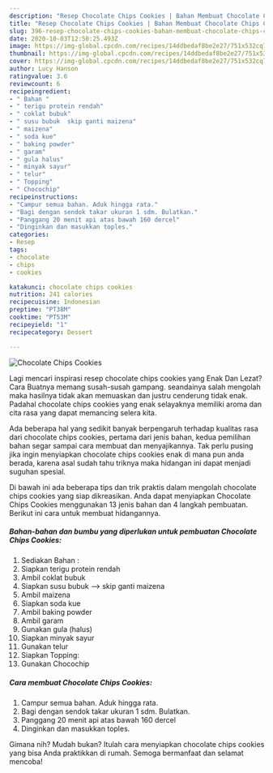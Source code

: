 ```yaml
---
description: "Resep Chocolate Chips Cookies | Bahan Membuat Chocolate Chips Cookies Yang Enak Dan Mudah"
title: "Resep Chocolate Chips Cookies | Bahan Membuat Chocolate Chips Cookies Yang Enak Dan Mudah"
slug: 396-resep-chocolate-chips-cookies-bahan-membuat-chocolate-chips-cookies-yang-enak-dan-mudah
date: 2020-10-03T12:50:25.493Z
image: https://img-global.cpcdn.com/recipes/14ddbedaf8be2e27/751x532cq70/chocolate-chips-cookies-foto-resep-utama.jpg
thumbnail: https://img-global.cpcdn.com/recipes/14ddbedaf8be2e27/751x532cq70/chocolate-chips-cookies-foto-resep-utama.jpg
cover: https://img-global.cpcdn.com/recipes/14ddbedaf8be2e27/751x532cq70/chocolate-chips-cookies-foto-resep-utama.jpg
author: Lucy Hanson
ratingvalue: 3.6
reviewcount: 6
recipeingredient:
- " Bahan "
- " terigu protein rendah"
- " coklat bubuk"
- " susu bubuk  skip ganti maizena"
- " maizena"
- " soda kue"
- " baking powder"
- " garam"
- " gula halus"
- " minyak sayur"
- " telur"
- " Topping"
- " Chocochip"
recipeinstructions:
- "Campur semua bahan. Aduk hingga rata."
- "Bagi dengan sendok takar ukuran 1 sdm. Bulatkan."
- "Panggang 20 menit api atas bawah 160 dercel"
- "Dinginkan dan masukkan toples."
categories:
- Resep
tags:
- chocolate
- chips
- cookies

katakunci: chocolate chips cookies 
nutrition: 241 calories
recipecuisine: Indonesian
preptime: "PT38M"
cooktime: "PT53M"
recipeyield: "1"
recipecategory: Dessert

---
```



![Chocolate Chips Cookies](https://img-global.cpcdn.com/recipes/14ddbedaf8be2e27/751x532cq70/chocolate-chips-cookies-foto-resep-utama.jpg)

Lagi mencari inspirasi resep chocolate chips cookies yang Enak Dan Lezat? Cara Buatnya memang susah-susah gampang. seandainya salah mengolah maka hasilnya tidak akan memuaskan dan justru cenderung tidak enak. Padahal chocolate chips cookies yang enak selayaknya memiliki aroma dan cita rasa yang dapat memancing selera kita.



Ada beberapa hal yang sedikit banyak berpengaruh terhadap kualitas rasa dari chocolate chips cookies, pertama dari jenis bahan, kedua pemilihan bahan segar sampai cara membuat dan menyajikannya. Tak perlu pusing jika ingin menyiapkan chocolate chips cookies enak di mana pun anda berada, karena asal sudah tahu triknya maka hidangan ini dapat menjadi suguhan spesial.


Di bawah ini ada beberapa tips dan trik praktis dalam mengolah chocolate chips cookies yang siap dikreasikan. Anda dapat menyiapkan Chocolate Chips Cookies menggunakan 13 jenis bahan dan 4 langkah pembuatan. Berikut ini cara untuk membuat hidangannya.

<!--inarticleads1-->

##### Bahan-bahan dan bumbu yang diperlukan untuk pembuatan Chocolate Chips Cookies:

1. Sediakan  Bahan :⁣
1. Siapkan  terigu protein rendah
1. Ambil  coklat bubuk⁣
1. Siapkan  susu bubuk⁣ --&gt; skip ganti maizena
1. Ambil  maizena⁣
1. Siapkan  soda kue⁣
1. Ambil  baking powder
1. Ambil  garam⁣
1. Gunakan  gula⁣ (halus)
1. Siapkan  minyak sayur⁣
1. Gunakan  telur⁣
1. Siapkan  Topping:
1. Gunakan  Chocochip




<!--inarticleads2-->

##### Cara membuat Chocolate Chips Cookies:

1. Campur semua bahan. Aduk hingga rata.
1. Bagi dengan sendok takar ukuran 1 sdm. Bulatkan.
1. Panggang 20 menit api atas bawah 160 dercel
1. Dinginkan dan masukkan toples.




Gimana nih? Mudah bukan? Itulah cara menyiapkan chocolate chips cookies yang bisa Anda praktikkan di rumah. Semoga bermanfaat dan selamat mencoba!
